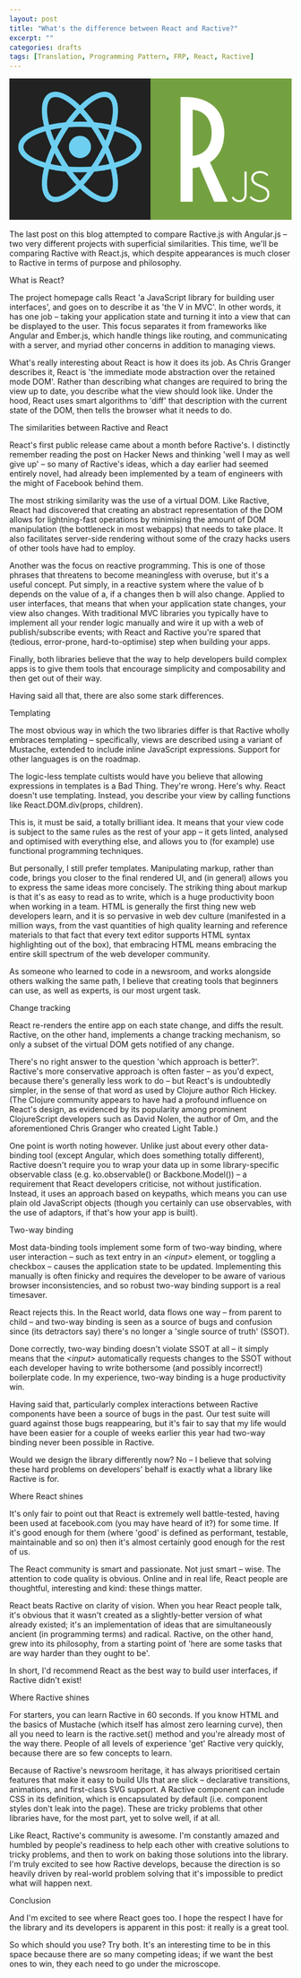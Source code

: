 ```yaml
---
layout: post
title: "What's the difference between React and Ractive?"
excerpt: ""
categories: drafts
tags: [Translation, Programming Pattern, FRP, React, Ractive]
---
```


![React vs Reactive](/images/translation/react-v-ractive.png)

The last post on this blog attempted to compare Ractive.js with Angular.js – two very different projects with superficial
similarities. This time, we'll be comparing Ractive with React.js, which despite appearances is much closer to Ractive in 
terms of purpose and philosophy.

What is React?

The project homepage calls React 'a JavaScript library for building user interfaces', and goes on to describe it as 'the
V in MVC'. In other words, it has one job – taking your application state and turning it into a view that can be displayed 
to the user. This focus separates it from frameworks like Angular and Ember.js, which handle things like routing, and 
communicating with a server, and myriad other concerns in addition to managing views.

What's really interesting about React is how it does its job. As Chris Granger describes it, React is 'the immediate mode
abstraction over the retained mode DOM'. Rather than describing what changes are required to bring the view up to date, 
you describe what the view should look like. Under the hood, React uses smart algorithms to 'diff' that description with 
the current state of the DOM, then tells the browser what it needs to do.

The similarities between Ractive and React

React's first public release came about a month before Ractive's. I distinctly remember reading the post on Hacker News 
and thinking 'well I may as well give up' – so many of Ractive's ideas, which a day earlier had seemed entirely novel, 
had already been implemented by a team of engineers with the might of Facebook behind them.

The most striking similarity was the use of a virtual DOM. Like Ractive, React had discovered that creating an abstract 
representation of the DOM allows for lightning-fast operations by minimising the amount of DOM manipulation (the bottleneck
in most webapps) that needs to take place. It also facilitates server-side rendering without some of the crazy hacks users 
of other tools have had to employ.

Another was the focus on reactive programming. This is one of those phrases that threatens to become meaningless with 
overuse, but it's a useful concept. Put simply, in a reactive system where the value of b depends on the value of a, if 
a changes then b will also change. Applied to user interfaces, that means that when your application state changes, your 
view also changes. With traditional MVC libraries you typically have to implement all your render logic manually and wire 
it up with a web of publish/subscribe events; with React and Ractive you're spared that (tedious, error-prone, 
hard-to-optimise) step when building your apps.

Finally, both libraries believe that the way to help developers build complex apps is to give them tools that encourage 
simplicity and composability and then get out of their way.

Having said all that, there are also some stark differences.

Templating

The most obvious way in which the two libraries differ is that Ractive wholly embraces templating – specifically, views 
are described using a variant of Mustache, extended to include inline JavaScript expressions. Support for other languages 
is on the roadmap.

The logic-less template cultists would have you believe that allowing expressions in templates is a Bad Thing. They're 
wrong. Here's why.
React doesn't use templating. Instead, you describe your view by calling functions like React.DOM.div(props, children).

This is, it must be said, a totally brilliant idea. It means that your view code is subject to the same rules as the rest 
of your app – it gets linted, analysed and optimised with everything else, and allows you to (for example) use functional 
programming techniques.

But personally, I still prefer templates. Manipulating markup, rather than code, brings you closer to the final rendered UI, 
and (in general) allows you to express the same ideas more concisely. The striking thing about markup is that it's as easy 
to read as to write, which is a huge productivity boon when working in a team. HTML is generally the first thing new web 
developers learn, and it is so pervasive in web dev culture (manifested in a million ways, from the vast quantities of high 
quality learning and reference materials to that fact that every text editor supports HTML syntax highlighting out of the box), 
that embracing HTML means embracing the entire skill spectrum of the web developer community.

As someone who learned to code in a newsroom, and works alongside others walking the same path, I believe that creating 
tools that beginners can use, as well as experts, is our most urgent task.

Change tracking

React re-renders the entire app on each state change, and diffs the result. Ractive, on the other hand, implements a change 
tracking mechanism, so only a subset of the virtual DOM gets notified of any change.

There's no right answer to the question 'which approach is better?'. Ractive's more conservative approach is often faster – 
as you'd expect, because there's generally less work to do – but React's is undoubtedly simpler, in the sense of that word 
as used by Clojure author Rich Hickey. (The Clojure community appears to have had a profound influence on React's design, 
as evidenced by its popularity among prominent ClojureScript developers such as David Nolen, the author of Om, and the 
aforementioned Chris Granger who created Light Table.)

One point is worth noting however. Unlike just about every other data-binding tool (except Angular, which does something 
totally different), Ractive doesn't require you to wrap your data up in some library-specific observable class 
(e.g. ko.observable() or Backbone.Model()) – a requirement that React developers criticise, not without justification. 
Instead, it uses an approach based on keypaths, which means you can use plain old JavaScript objects (though you certainly 
can use observables, with the use of adaptors, if that's how your app is built).

Two-way binding

Most data-binding tools implement some form of two-way binding, where user interaction – such as text entry in an *\<input\>* 
element, or toggling a checkbox – causes the application state to be updated. Implementing this manually is often finicky 
and requires the developer to be aware of various browser inconsistencies, and so robust two-way binding support is a real 
timesaver.

React rejects this. In the React world, data flows one way – from parent to child – and two-way binding is seen as a source 
of bugs and confusion since (its detractors say) there's no longer a 'single source of truth' (SSOT).

Done correctly, two-way binding doesn't violate SSOT at all – it simply means that the *\<input\>* automatically requests changes 
to the SSOT without each developer having to write bothersome (and possibly incorrect!) boilerplate code. In my experience, 
two-way binding is a huge productivity win.

Having said that, particularly complex interactions between Ractive components have been a source of bugs in the past. Our 
test suite will guard against those bugs reappearing, but it's fair to say that my life would have been easier for a couple 
of weeks earlier this year had two-way binding never been possible in Ractive.

Would we design the library differently now? No – I believe that solving these hard problems on developers' behalf is 
exactly what a library like Ractive is for.

Where React shines

It's only fair to point out that React is extremely well battle-tested, having been used at facebook.com (you may have 
heard of it?) for some time. If it's good enough for them (where 'good' is defined as performant, testable, maintainable 
and so on) then it's almost certainly good enough for the rest of us.

The React community is smart and passionate. Not just smart – wise. The attention to code quality is obvious. Online and 
in real life, React people are thoughtful, interesting and kind: these things matter.

React beats Ractive on clarity of vision. When you hear React people talk, it's obvious that it wasn't created as a 
slightly-better version of what already existed; it's an implementation of ideas that are simultaneously ancient (in 
programming terms) and radical. Ractive, on the other hand, grew into its philosophy, from a starting point of 'here are 
some tasks that are way harder than they ought to be'.

In short, I'd recommend React as the best way to build user interfaces, if Ractive didn't exist!

Where Ractive shines

For starters, you can learn Ractive in 60 seconds. If you know HTML and the basics of Mustache (which itself has almost 
zero learning curve), then all you need to learn is the ractive.set() method and you're already most of the way there. 
People of all levels of experience 'get' Ractive very quickly, because there are so few concepts to learn.

Because of Ractive's newsroom heritage, it has always prioritised certain features that make it easy to build UIs that 
are slick – declarative transitions, animations, and first-class SVG support. A Ractive component can include CSS in its 
definition, which is encapsulated by default (i.e. component styles don't leak into the page). These are tricky problems 
that other libraries have, for the most part, yet to solve well, if at all.

Like React, Ractive's community is awesome. I'm constantly amazed and humbled by people's readiness to help each other 
with creative solutions to tricky problems, and then to work on baking those solutions into the library. I'm truly excited 
to see how Ractive develops, because the direction is so heavily driven by real-world problem solving that it's impossible 
to predict what will happen next.

Conclusion

And I'm excited to see where React goes too. I hope the respect I have for the library and its developers is apparent in 
this post: it really is a great tool.

So which should you use? Try both. It's an interesting time to be in this space because there are so many competing ideas; 
if we want the best ones to win, they each need to go under the microscope.